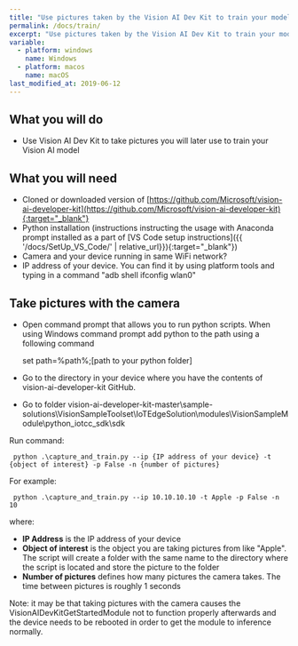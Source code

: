 ```yaml
---
title: "Use pictures taken by the Vision AI Dev Kit to train your model"
permalink: /docs/train/
excerpt: "Use pictures taken by the Vision AI Dev Kit to train your model"
variable:
  - platform: windows
    name: Windows
  - platform: macos
    name: macOS
last_modified_at: 2019-06-12
---
```


## What you will do

- Use Vision AI Dev Kit to take pictures you will later use to train your Vision AI model

## What you will need

- Cloned or downloaded version of [https://github.com/Microsoft/vision-ai-developer-kit](https://github.com/Microsoft/vision-ai-developer-kit){:target="_blank"}
- Python installation (instructions instructing the usage with Anaconda prompt installed as a part of [VS Code setup instructions]({{ '/docs/SetUp_VS_Code/' | relative_url}}){:target="_blank"})
- Camera and your device running in same WiFi network?
- IP address of your device. You can find it by using platform tools and typing in a command "adb shell ifconfig wlan0"

## Take pictures with the camera

- Open command prompt that allows you to run python scripts. When using Windows command prompt add python to the path using a following command

     set path=%path%;[path to your python folder]

- Go to the directory in your device where you have the contents of vision-ai-developer-kit GitHub. 
- Go to folder vision-ai-developer-kit-master\sample-solutions\VisionSampleToolset\IoTEdgeSolution\modules\VisionSampleModule\python_iotcc_sdk\sdk

Run command:

     
     python .\capture_and_train.py --ip {IP address of your device} -t {object of interest} -p False -n {number of pictures}
     

For example:

     
     python .\capture_and_train.py --ip 10.10.10.10 -t Apple -p False -n 10
     

where:
- **IP Address** is the IP address of your device
- **Object of interest** is the object you are taking pictures from like "Apple". The script will create a folder with the same name to the directory where the script is located and store the picture to the folder
- **Number of pictures** defines how many pictures the camera takes. The time between pictures is roughly 1 seconds

Note: it may be that taking pictures with the camera causes the VisionAIDevKitGetStartedModule not to function properly afterwards and the device needs to be rebooted in order to get the module to inference normally.





